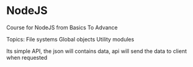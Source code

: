 # NodeJS
Course for NodeJS from Basics To Advance


Topics:
File systems
Global objects
Utility modules




Its simple API, the json will contains data, api will send the data to client when requested

